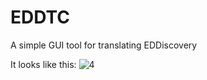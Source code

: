 # EDDTC
A simple GUI tool for translating EDDiscovery

It looks like this:
![4](https://user-images.githubusercontent.com/39399945/56851009-66651200-690a-11e9-8179-75439a856ae4.PNG)
